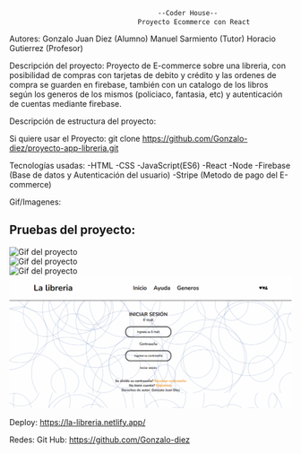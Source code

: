                                          --Coder House--
                                    Proyecto Ecommerce con React 
Autores: 
Gonzalo Juan Diez (Alumno)
Manuel Sarmiento (Tutor)
Horacio Gutierrez (Profesor)

Descripción del proyecto:
Proyecto de E-commerce sobre una libreria, con posibilidad de compras con tarjetas de debito y crédito y las ordenes de compra se guarden en firebase, también con un catalogo de los libros según los generos de los mismos (policiaco, fantasia, etc) y autenticación de cuentas mediante firebase. 

Descripción de estructura del proyecto: 


Si quiere usar el Proyecto:
git clone https://github.com/Gonzalo-diez/proyecto-app-libreria.git

Tecnologías usadas:
-HTML
-CSS
-JavaScript(ES6)
-React
-Node
-Firebase (Base de datos y Autenticación del usuario)
-Stripe (Metodo de pago del E-commerce)

Gif/Imagenes: 

<p align="center">
     <h2>Pruebas del proyecto: </h2>
     <img src="./Inicio.gif" alt="Gif del proyecto" />
     <br />
     <img src="./Carrito.gif" alt="Gif del proyecto" />
     <br />
     <img src="./Generos.gif" alt="Gif del proyecto" />
     <br />
     <img src="./Detalle final.gif" alt="Gif del proyecto" />
</p>

Deploy: 
https://la-libreria.netlify.app/

Redes: 
Git Hub: https://github.com/Gonzalo-diez
